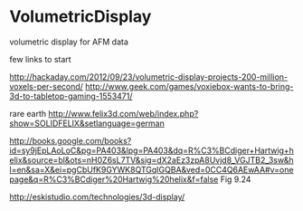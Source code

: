 VolumetricDisplay
=================

volumetric display for AFM data

few links to start

http://hackaday.com/2012/09/23/volumetric-display-projects-200-million-voxels-per-second/
http://www.geek.com/games/voxiebox-wants-to-bring-3d-to-tabletop-gaming-1553471/

rare earth
http://www.felix3d.com/web/index.php?show=SOLIDFELIX&setlanguage=german

http://books.google.com/books?id=sy9jEpLAoLoC&pg=PA403&lpg=PA403&dq=R%C3%BCdiger+Hartwig+helix&source=bl&ots=nH0Z6sL7TV&sig=dX2aEz3zpA8Uvjd8_VGJTB2_3sw&hl=en&sa=X&ei=pgCbUfK9GYWK8QTGqIGQBA&ved=0CC4Q6AEwAA#v=onepage&q=R%C3%BCdiger%20Hartwig%20helix&f=false
Fig 9.24


http://eskistudio.com/technologies/3d-display/

